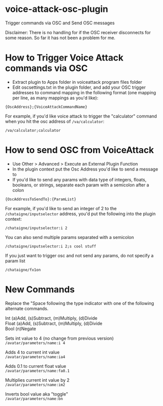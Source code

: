 # voice-attack-osc-plugin
Trigger commands via OSC and Send OSC messages

Disclaimer: There is no handling for if the OSC receiver disconnects for some reason. So far it has not been a problem for me.

# How to Trigger Voice Attack commands via OSC
- Extract plugin to Apps folder in voiceattack program files folder
- Edit oscsettings.txt in the plugin folder, and add your OSC trigger addresses to command mapping in the following format (one mapping per line, as many mappings as you'd like):

`{OscAddress};{VoiceAttackCommandName}`

For example, if you'd like voice attack to trigger the "calculator" command when you hit the osc address of `/va/calculator`:

`/va/calculator;calculator`

# How to send OSC from VoiceAttack
- Use Other > Advanced > Execute an External Plugin Function
- In the plugin context put the Osc Address you'd like to send a message to
- If you'd like to send any params with data type of integers, floats, booleans, or strings, separate each param with a semicolon after a colon

`{OscAddressToSendTo}:{ParamList}`

For example, if you'd like to send an integer of 2 to the `/chataigne/inputselector` address, you'd put the following into the plugin context:

`/chataigne/inputselector:i 2`

You can also send multiple params separated with a semicolon

`/chataigne/inputselector:i 2;s cool stuff`

If you just want to trigger osc and not send any params, do not specify a param list

`/chataigne/fx1on`


# New Commands

Replace the "Space following the type indicator with one of the following alternate commands.  
  
Int	(a)Add, (s)Subtract, (m)Multiply, (d)Divide  
Float	(a)Add, (s)Subtract, (m)Multiply, (d)Divide  
Bool	(n)Negate  
  
Sets int value to 4 (no change from previous version)  
`/avatar/parameters/name:i 4`  
  
Adds 4 to current int value  
`/avatar/parameters/name:ia4`  
  
Adds 0.1 to current float value  
`/avatar/parameters/name:fa0.1`  
  
Multiplies current int value by 2  
`/avatar/parameters/name:im2`  
  
Inverts bool value aka "toggle"  
`/avatar/parameters/name:bn`  
